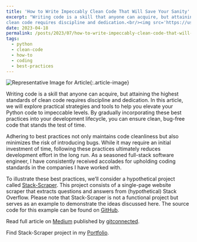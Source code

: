 ```yaml
---
title: 'How to Write Impeccably Clean Code That Will Save Your Sanity'
excerpt: "Writing code is a skill that anyone can acquire, but attaining the highest standards of
clean code requires discipline and dedication.<br/><img src='https://user-images.githubusercontent.com/37182127/233436178-26c2b4be-e630-4f9b-b4c9-d58424bd365d.png' width='50%'>"
date: 2023-04-18
permalink: /posts/2023/07/how-to-write-impeccably-clean-code-that-will-save-your-sanity/
tags:
  - python
  - clean-code
  - how-to
  - coding
  - best-practices
---
```


![Representative Image for
Article](https://miro.medium.com/v2/resize:fit:1400/format:webp/1*XBs4t5caEj-HBzqfga7P4A.png){:.article-image}

Writing code is a skill that anyone can acquire, but attaining the highest standards of
clean code requires discipline and dedication. In this article, we will explore
practical strategies and tools to help you elevate your Python code to impeccable
levels. By gradually incorporating these best practices into your development lifecycle,
you can ensure clean, bug-free code that stands the test of time.

Adhering to best practices not only maintains code cleanliness but also minimizes the
risk of introducing bugs. While it may require an initial investment of time, following
these practices ultimately reduces development effort in the long run. As a seasoned
full-stack software engineer, I have consistently received accolades for upholding
coding standards in the companies I have worked with.

To illustrate these best practices, we’ll consider a hypothetical project called
[Stack-Scraper](https://github.com/ashu-tosh-kumar/stack-scraper). This project consists
of a single-page website scraper that extracts questions and answers from (hypothetical)
Stack Overflow. Please note that Stack-Scraper is not a functional project but serves as
an example to demonstrate the ideas discussed here. The source code for this example can
be found on [GitHub](https://github.com/ashu-tosh-kumar/stack-scraper).

Read full article on
[Medium](https://medium.com/gitconnected/how-to-write-impeccably-clean-code-that-will-save-your-sanity-7d0ea59d285c)
published by [gitconnected](https://levelup.gitconnected.com/).

Find Stack-Scraper project in my
[Portfolio](https://ashu-tosh-kumar.github.io/portfolio/portfolio-99997-stack-scraper/).
